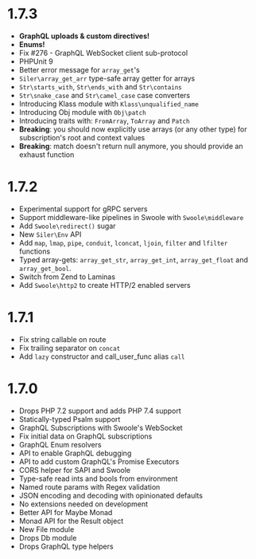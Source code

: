 # 1.7.3
- **GraphQL uploads & custom directives!**
- **Enums!**
- Fix #276 - GraphQL WebSocket client sub-protocol
- PHPUnit 9
- Better error message for `array_get`'s
- `Siler\array_get_arr` type-safe array getter for arrays
- `Str\starts_with`, `Str\ends_with` and `Str\contains`
- `Str\snake_case` and `Str\camel_case` case converters
- Introducing Klass module with `Klass\unqualified_name`
- Introducing Obj module with `Obj\patch`
- Introducing traits with: `FromArray`, `ToArray` and `Patch`
- **Breaking**: you should now explicitly use arrays (or any other type) for subscription's root and context values
- **Breaking**: match doesn't return null anymore, you should provide an exhaust function

# 1.7.2
- Experimental support for gRPC servers
- Support middleware-like pipelines in Swoole with `Swoole\middleware`
- Add `Swoole\redirect()` sugar
- New `Siler\Env` API
- Add `map`, `lmap`, `pipe`, `conduit`, `lconcat`, `ljoin`, `filter` and `lfilter` functions
- Typed array-gets: `array_get_str`, `array_get_int`, `array_get_float` and `array_get_bool`.
- Switch from Zend to Laminas
- Add `Swoole\http2` to create HTTP/2 enabled servers

# 1.7.1
- Fix string callable on route
- Fix trailing separator on `concat`
- Add `lazy` constructor and call_user_func alias `call`

# 1.7.0
- Drops PHP 7.2 support and adds PHP 7.4 support
- Statically-typed Psalm support
- GraphQL Subscriptions with Swoole's WebSocket
- Fix initial data on GraphQL subscriptions
- GraphQL Enum resolvers
- API to enable GraphQL debugging
- API to add custom GraphQL's Promise Executors
- CORS helper for SAPI and Swoole
- Type-safe read ints and bools from environment
- Named route params with Regex validation
- JSON encoding and decoding with opinionated defaults
- No extensions needed on development
- Better API for Maybe Monad
- Monad API for the Result object
- New File module
- Drops Db module
- Drops GraphQL type helpers

